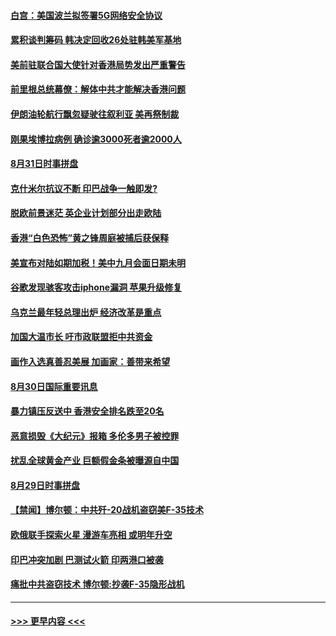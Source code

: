#### [白宫：美国波兰拟签署5G网络安全协议](../pages/prog202/a102655506.md?t=08311855) 
#### [累积谈判筹码 韩决定回收26处驻韩美军基地](../pages/prog202/a102655267.md?t=08311855) 
#### [美前驻联合国大使针对香港局势发出严重警告](../pages/prog202/a102655277.md?t=08311855) 
#### [前里根总统幕僚：解体中共才能解决香港问题](../pages/prog202/a102655238.md?t=08311855) 
#### [伊朗油轮航行飘忽疑驶往叙利亚 美再祭制裁](../pages/prog202/a102655235.md?t=08311855) 
#### [刚果埃博拉病例 确诊逾3000死者逾2000人](../pages/prog202/a102654928.md?t=08311855) 
#### [8月31日时事拼盘](../pages/prog202/a102655002.md?t=08311855) 
#### [克什米尔抗议不断 印巴战争一触即发?](../pages/prog202/a102654957.md?t=08311855) 
#### [脱欧前景迷茫 英企业计划部分出走欧陆](../pages/prog202/a102654939.md?t=08311855) 
#### [香港“白色恐怖”黄之锋周庭被捕后获保释](../pages/prog202/a102654931.md?t=08311855) 
#### [美宣布对陆如期加税！美中九月会面日期未明](../pages/prog202/a102654885.md?t=08311855) 
#### [谷歌发现骇客攻击iphone漏洞 苹果升级修复](../pages/prog202/a102654808.md?t=08311855) 
#### [乌克兰最年轻总理出炉 经济改革是重点](../pages/prog202/a102654793.md?t=08311855) 
#### [加国大温市长 吁市政联盟拒中共资金](../pages/prog202/a102654582.md?t=08311855) 
#### [画作入选真善忍美展  加画家：善带来希望](../pages/prog202/a102654578.md?t=08311855) 
#### [8月30日国际重要讯息](../pages/prog202/a102654571.md?t=08311855) 
#### [暴力镇压反送中 香港安全排名跌至20名](../pages/prog202/a102654459.md?t=08311855) 
#### [恶意损毁《大纪元》报箱 多伦多男子被控罪](../pages/prog202/a102654449.md?t=08311855) 
#### [扰乱全球黄金产业 巨额假金条被曝源自中国](../pages/prog202/a102654225.md?t=08311855) 
#### [8月29日时事拼盘](../pages/prog202/a102654262.md?t=08311855) 
#### [【禁闻】博尔顿：中共歼-20战机盗窃美F-35技术](../pages/prog202/a102654239.md?t=08311855) 
#### [欧俄联手探索火星 漫游车亮相 或明年升空](../pages/prog202/a102654200.md?t=08311855) 
#### [印巴冲突加剧 巴测试火箭 印两港口被袭](../pages/prog202/a102654162.md?t=08311855) 
#### [痛批中共盗窃技术 博尔顿:抄袭F-35隐形战机](../pages/prog202/a102654111.md?t=08311855) 

----
#### [ >>> 更早内容 <<< ](../indexes/prog202-earlier.md)
